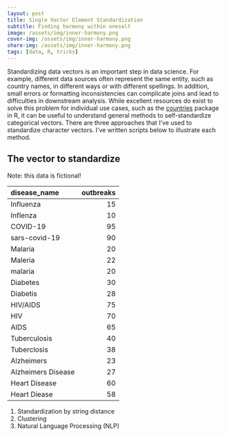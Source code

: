 ```yaml
---  
layout: post  
title: Single Vector Element Standardization  
subtitle: Finding harmony within oneself  
image: /assets/img/inner-harmony.png  
cover-img: /assets/img/inner-harmony.png  
share-img: /assets/img/inner-harmony.png  
tags: [data, R, tricks]  
---  
```


Standardizing data vectors is an important step in data science. For
example, different data sources often represent the same entity, such as
country names, in different ways or with different spellings. In
addition, small errors or formatting inconsistencies can complicate
joins and lead to difficulties in downstream analysis. While excellent
resources do exist to solve this problem for individual use cases, such
as the [countries](https://github.com/fbellelli/countries) package in R,
it can be useful to understand general methods to self-standardize
categorical vectors. There are three approaches that I’ve used to
standardize character vectors. I’ve written scripts below to illustrate
each method.

## The vector to standardize

Note: this data is fictional!

| disease_name       | outbreaks |
|:-------------------|----------:|
| Influenza          |        15 |
| Inflenza           |        10 |
| COVID-19           |        95 |
| sars-covid-19      |        90 |
| Malaria            |        20 |
| Maleria            |        22 |
| malaria            |        20 |
| Diabetes           |        30 |
| Diabetis           |        28 |
| HIV/AIDS           |        75 |
| HIV                |        70 |
| AIDS               |        65 |
| Tuberculosis       |        40 |
| Tuberclosis        |        38 |
| Alzheimers         |        23 |
| Alzheimers Disease |        27 |
| Heart Disease      |        60 |
| Heart Diease       |        58 |

1.  Standardization by string distance
2.  Clustering
3.  Natural Language Processing (NLP)
